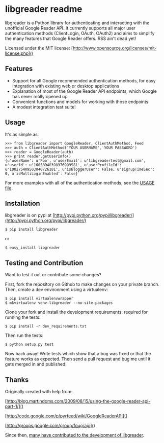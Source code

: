 # libgreader readme
libgreader is a Python library for authenticating and interacting with the unofficial Google Reader API. It currently supports all major user authentication methods (ClientLogin, OAuth, OAuth2) and aims to simplify the many features that Google Reader offers. RSS ain't dead yet!

Licensed under the MIT license: [http://www.opensource.org/licenses/mit-license.php]()

## Features

* Support for all Google recommended authentication methods, for easy integration with existing web or desktop applications
* Explanation of most of the Google Reader API endpoints, which Google has never really opened up
* Convenient functions and models for working with those endpoints
* A modest integration test suite!

## Usage

It's as simple as:


	>>> from libgreader import GoogleReader, ClientAuthMethod, Feed
	>>> auth = ClientAuthMethod('YOUR USERNAME','YOUR PASSWORD')
	>>> reader = GoogleReader(auth)
	>>> print reader.getUserInfo()
	{u'userName': u'Foo', u'userEmail': u'libgreadertest@gmail.com', u'userId': u'16058940398976999581', u'userProfileId': u'100275409503040726101', u'isBloggerUser': False, u'signupTimeSec': 0, u'isMultiLoginEnabled': False}`

For more examples with all of the authentication methods, see the [USAGE file](https://github.com/askedrelic/libgreader/blob/master/USAGE.md).

## Installation

libgreader is on pypi at [http://pypi.python.org/pypi/libgreader/](http://pypi.python.org/pypi/libgreader/)

	$ pip install libgreader

or 

	$ easy_install libgreader

## Testing and Contribution

Want to test it out or contribute some changes?

First, fork the repository on Github to make changes on your private branch.
Then, create a dev environment using a virtualenv:

	$ pip install virtualenvwrapper
	$ mkvirtualenv venv-libgreader --no-site-packages

Clone your fork and install the development requirements, required for running the tests:

	$ pip install -r dev_requirements.txt

Then run the tests:

	$ python setup.py test

Now hack away! Write tests which show that a bug was fixed or that the feature works as expected. Then send a pull request and bug me until it gets merged in and published.


## Thanks

Originally created with help from:

[http://blog.martindoms.com/2009/08/15/using-the-google-reader-api-part-1/]()

[http://code.google.com/p/pyrfeed/wiki/GoogleReaderAPI]()

[http://groups.google.com/group/fougrapi]()

Since then, [many have contributed to the development of libgreader](https://github.com/askedrelic/libgreader/blob/master/AUTHORS.md).
